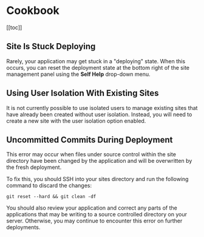 # Cookbook

[[toc]]

## Site Is Stuck Deploying

Rarely, your application may get stuck in a "deploying" state. When this occurs, you can reset the deployment state at the bottom right of the site management panel using the **Self Help** drop-down menu.

## Using User Isolation With Existing Sites

It is not currently possible to use isolated users to manage existing sites that have already been created without user isolation. Instead, you will need to create a new site with the user isolation option enabled.

## Uncommitted Commits During Deployment

This error may occur when files under source control within the site directory have been changed by the application and will be overwritten by the fresh deployment.

To fix this, you should SSH into your sites directory and run the following command to discard the changes:

```
git reset --hard && git clean -df
```

You should also review your application and correct any parts of the applications that may be writing to a source controlled directory on your server. Otherwise, you may continue to encounter this error on further deployments.
